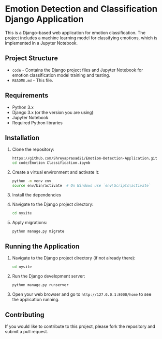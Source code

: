 # Emotion Detection and Classification Django Application

This is a Django-based web application for emotion classification. The project includes a machine learning model for classifying emotions, which is implemented in a Jupyter Notebook.

## Project Structure

- `code` - Contains the Django project files and Jupyter Notebook for emotion classification model training and testing.
- `README.md` - This file.

## Requirements           

- Python 3.x
- Django 3.x (or the version you are using)
- Jupyter Notebook
- Required Python libraries
                                     
## Installation
  
1. Clone the repository:

    ```bash
    https://github.com/Shreyaprasad21/Emotion-Detection-Application.git
    cd code/Emotion Classification.ipynb
    ```

2. Create a virtual environment and activate it:

    ```bash
    python -m venv env
    source env/bin/activate  # On Windows use `env\Scripts\activate`
    ```

3. Install the dependencies

4. Navigate to the Django project directory:

    ```bash
    cd mysite
    ```

5. Apply migrations:

    ```bash
    python manage.py migrate
    ```

## Running the Application

1. Navigate to the Django project directory (if not already there):

    ```bash
    cd mysite
    ```

2. Run the Django development server:

    ```bash
    python manage.py runserver
    ```

3. Open your web browser and go to `http://127.0.0.1:8000/home` to see the application running.

## Contributing

If you would like to contribute to this project, please fork the repository and submit a pull request.
